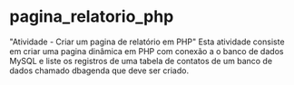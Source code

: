 # pagina_relatorio_php
"Atividade - Criar um pagina de relatório em PHP" Esta atividade consiste em criar uma pagina dinâmica em PHP com conexão a o banco de dados MySQL e liste os registros de uma tabela de contatos de um banco de dados chamado dbagenda que deve ser criado.

